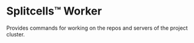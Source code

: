 # Splitcells™ Worker

Provides commands for working on the repos and servers of the project cluster.